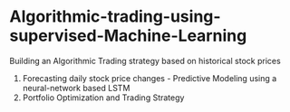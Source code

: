 # Algorithmic-trading-using-supervised-Machine-Learning
Building an Algorithmic Trading strategy based on historical stock prices
1. Forecasting daily stock price changes - Predictive Modeling using a neural-network based LSTM
2. Portfolio Optimization and Trading Strategy

